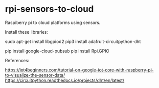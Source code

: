# rpi-sensors-to-cloud
Raspiberry pi to cloud platforms using sensors.

Install these libraries:

sudo apt-get install libgpiod2
pip3 install adafruit-circuitpython-dht

pip install google-cloud-pubsub
pip install Rpi.GPIO

References:

https://iot4beginners.com/tutorial-on-google-iot-core-with-raspberry-pi-to-visualize-the-sensor-data/
https://circuitpython.readthedocs.io/projects/dht/en/latest/


